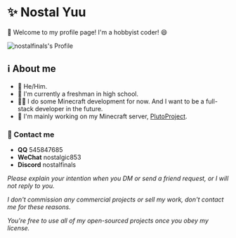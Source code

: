 # ✨ Nostal Yuu

👋 Welcome to my profile page! I'm a hobbyist coder! 😄

![nostalfinals's Profile](https://github-readme-stats.vercel.app/api?username=nostalfinals&show_icons=true&theme=radical)

<!--START_SECTION:waka-->
<!--END_SECTION:waka-->

## ℹ️ About me
- 👦 He/Him.
- 🏫 I'm currently a freshman in high school.
- 👨‍💻 I do some Minecraft development for now. And I want to be a full-stack developer in the future.
- 💫 I'm mainly working on my Minecraft server, [PlutoProject](https://github.com/PlutoProject).

### 📱 Contact me

- **QQ** 545847685
- **WeChat** nostalgic853
- **Discord** nostalfinals

*Please explain your intention when you DM or send a friend request, or I will not reply to you.*

*I don't commission any commercial projects or sell my work, don't contact me for these reasons.*

*You're free to use all of my open-sourced projects once you obey my license.*
